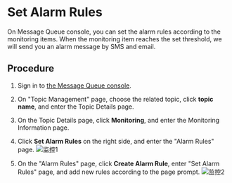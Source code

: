 # Set Alarm Rules

On Message Queue console, you can set the alarm rules according to the monitoring items. When the monitoring item reaches the set threshold, we will send you an alarm message by SMS and email.

## Procedure

1. Sign in to [the Message Queue console](https://jcq-console.jdcloud.com/topics).
2.	On "Topic Management" page, choose the related topic, click **topic name**, and enter the Topic Details page.
3.	On the Topic Details page, click **Monitoring**, and enter the Monitoring Information page.
4.	Click **Set Alarm Rules** on the right side, and enter the "Alarm Rules" page.
![监控1](https://github.com/jdcloudcom/en/blob/messagequeue/image/Internet-Middleware/Message-Queue/监控-01.png)

5.	On the "Alarm Rules" page, click **Create Alarm Rule**, enter "Set Alarm Rules" page, and add new rules according to the page prompt.
![监控2](https://github.com/jdcloudcom/en/blob/messagequeue/image/Internet-Middleware/Message-Queue/监控-02.png)

